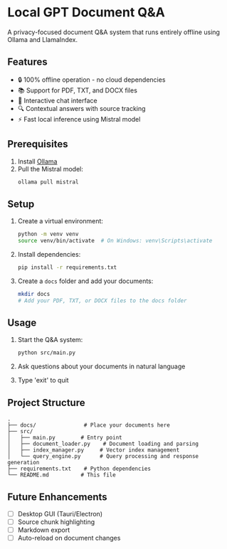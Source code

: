 # Local GPT Document Q&A

A privacy-focused document Q&A system that runs entirely offline using Ollama and LlamaIndex.

## Features

- 🔒 100% offline operation - no cloud dependencies
- 📚 Support for PDF, TXT, and DOCX files
- 💬 Interactive chat interface
- 🔍 Contextual answers with source tracking
- ⚡ Fast local inference using Mistral model

## Prerequisites

1. Install [Ollama](https://ollama.ai/)
2. Pull the Mistral model:
   ```bash
   ollama pull mistral
   ```

## Setup

1. Create a virtual environment:
   ```bash
   python -m venv venv
   source venv/bin/activate  # On Windows: venv\Scripts\activate
   ```

2. Install dependencies:
   ```bash
   pip install -r requirements.txt
   ```

3. Create a `docs` folder and add your documents:
   ```bash
   mkdir docs
   # Add your PDF, TXT, or DOCX files to the docs folder
   ```

## Usage

1. Start the Q&A system:
   ```bash
   python src/main.py
   ```

2. Ask questions about your documents in natural language
3. Type 'exit' to quit

## Project Structure

```
.
├── docs/               # Place your documents here
├── src/
│   ├── main.py        # Entry point
│   ├── document_loader.py    # Document loading and parsing
│   ├── index_manager.py     # Vector index management
│   └── query_engine.py      # Query processing and response generation
├── requirements.txt    # Python dependencies
└── README.md          # This file
```

## Future Enhancements

- [ ] Desktop GUI (Tauri/Electron)
- [ ] Source chunk highlighting
- [ ] Markdown export
- [ ] Auto-reload on document changes 
